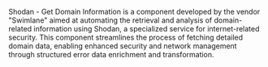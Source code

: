 Shodan - Get Domain Information is a component developed by the vendor "Swimlane" aimed at automating the retrieval and analysis of domain-related information using Shodan, a specialized service for internet-related security. This component streamlines the process of fetching detailed domain data, enabling enhanced security and network management through structured error data enrichment and transformation.
